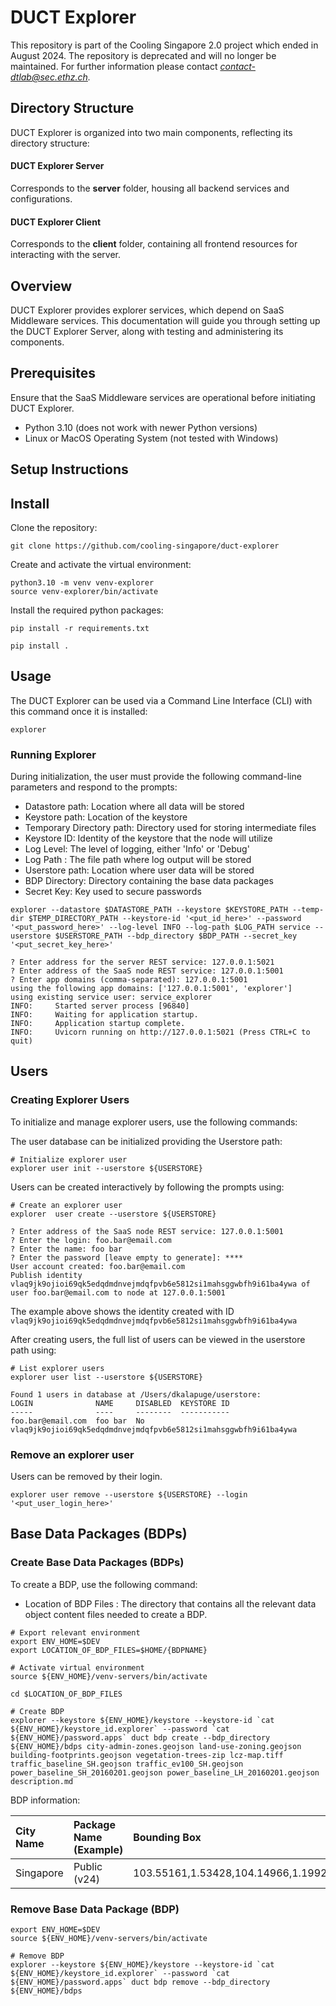 # DUCT Explorer
This repository is part of the Cooling Singapore 2.0 project which ended in August 2024. 
The repository is deprecated and will no longer be maintained. For further information please contact 
*contact-dtlab@sec.ethz.ch.*

## Directory Structure
DUCT Explorer is organized into two main components, reflecting its directory structure:

#### DUCT Explorer Server
Corresponds to the **server** folder, housing all backend services and configurations.

#### DUCT Explorer Client
Corresponds to the **client** folder, containing all frontend resources for interacting with the server.

## Overview
DUCT Explorer provides explorer services, which depend on SaaS Middleware services. This documentation will guide you through setting up the DUCT Explorer Server, along with testing and administering its components.

## Prerequisites
Ensure that the SaaS Middleware services are operational before initiating DUCT Explorer.
- Python 3.10 (does not work with newer Python versions)
- Linux or MacOS Operating System (not tested with Windows)

## Setup Instructions
## Install

Clone the repository:
```shell
git clone https://github.com/cooling-singapore/duct-explorer
```

Create and activate the virtual environment:
```shell
python3.10 -m venv venv-explorer
source venv-explorer/bin/activate
```

Install the required python packages:

```shell
pip install -r requirements.txt
```
```shell
pip install .
```
## Usage
The DUCT Explorer can be used via a Command Line Interface (CLI) with this command once it is installed:
```shell
explorer
```

### Running Explorer
During initialization, the user must provide the following command-line parameters and respond to the prompts:

- Datastore path: Location where all data will be stored
- Keystore path: Location of the keystore
- Temporary Directory path: Directory used for storing intermediate files
- Keystore ID: Identity of the keystore that the node will utilize
- Log Level: The level of logging, either 'Info' or 'Debug'
- Log Path : The file path where log output will be stored
- Userstore path: Location where user data will be stored
- BDP Directory: Directory containing the base data packages
- Secret Key: Key used to secure passwords

```shell
explorer --datastore $DATASTORE_PATH --keystore $KEYSTORE_PATH --temp-dir $TEMP_DIRECTORY_PATH --keystore-id '<put_id_here>' --password '<put_password_here>' --log-level INFO --log-path $LOG_PATH service --userstore $USERSTORE_PATH --bdp_directory $BDP_PATH --secret_key '<put_secret_key_here>'

? Enter address for the server REST service: 127.0.0.1:5021
? Enter address of the SaaS node REST service: 127.0.0.1:5001
? Enter app domains (comma-separated): 127.0.0.1:5001
using the following app domains: ['127.0.0.1:5001', 'explorer']
using existing service user: service_explorer
INFO:     Started server process [96840]
INFO:     Waiting for application startup.
INFO:     Application startup complete.
INFO:     Uvicorn running on http://127.0.0.1:5021 (Press CTRL+C to quit)
```
## Users
### Creating Explorer Users
To initialize and manage explorer users, use the following commands:

The user database can be initialized providing the Userstore path: 
```shell
# Initialize explorer user
explorer user init --userstore ${USERSTORE}
```

Users can be created interactively by following the prompts using:
```shell
# Create an explorer user
explorer  user create --userstore ${USERSTORE}

? Enter address of the SaaS node REST service: 127.0.0.1:5001
? Enter the login: foo.bar@email.com
? Enter the name: foo bar
? Enter the password [leave empty to generate]: ****
User account created: foo.bar@email.com
Publish identity vlaq9jk9ojioi69qk5edqdmdnvejmdqfpvb6e5812si1mahsggwbfh9i61ba4ywa of user foo.bar@email.com to node at 127.0.0.1:5001
```

The example above shows the identity created with ID `vlaq9jk9ojioi69qk5edqdmdnvejmdqfpvb6e5812si1mahsggwbfh9i61ba4ywa`

After creating users, the full list of users can be viewed in the userstore path using:
```shell
# List explorer users
explorer user list --userstore ${USERSTORE}

Found 1 users in database at /Users/dkalapuge/userstore:
LOGIN              NAME     DISABLED  KEYSTORE ID
-----              ----     --------  -----------
foo.bar@email.com  foo bar  No        vlaq9jk9ojioi69qk5edqdmdnvejmdqfpvb6e5812si1mahsggwbfh9i61ba4ywa
```

### Remove an explorer user
Users can be removed by their login.
```shell
explorer user remove --userstore ${USERSTORE} --login '<put_user_login_here>'
```

## Base Data Packages (BDPs)
### Create Base Data Packages (BDPs)

To create a BDP, use the following command:
- Location of BDP Files : The directory that contains all the relevant data object content files needed to create a BDP.

```shell
# Export relevant environment
export ENV_HOME=$DEV
export LOCATION_OF_BDP_FILES=$HOME/{BDPNAME}

# Activate virtual environment
source ${ENV_HOME}/venv-servers/bin/activate

cd $LOCATION_OF_BDP_FILES

# Create BDP
explorer --keystore ${ENV_HOME}/keystore --keystore-id `cat ${ENV_HOME}/keystore_id.explorer` --password `cat ${ENV_HOME}/password.apps` duct bdp create --bdp_directory ${ENV_HOME}/bdps city-admin-zones.geojson land-use-zoning.geojson building-footprints.geojson vegetation-trees-zip lcz-map.tiff traffic_baseline_SH.geojson traffic_ev100_SH.geojson power_baseline_SH_20160201.geojson power_baseline_LH_20160201.geojson description.md 
```
BDP information:

| City Name     | Package Name (Example) | Bounding Box                         | Dimensions | Timezone         | 
|:--------------|:-----------------------|:-------------------------------------|:-----------|:-----------------|
| Singapore     | Public (v24)           | 103.55161,1.53428,104.14966,1.19921  | 211,130    | Asia/Singapore   |

### Remove Base Data Package (BDP)
```shell
export ENV_HOME=$DEV
source ${ENV_HOME}/venv-servers/bin/activate

# Remove BDP
explorer --keystore ${ENV_HOME}/keystore --keystore-id `cat ${ENV_HOME}/keystore_id.explorer` --password `cat ${ENV_HOME}/password.apps` duct bdp remove --bdp_directory ${ENV_HOME}/bdps
```
